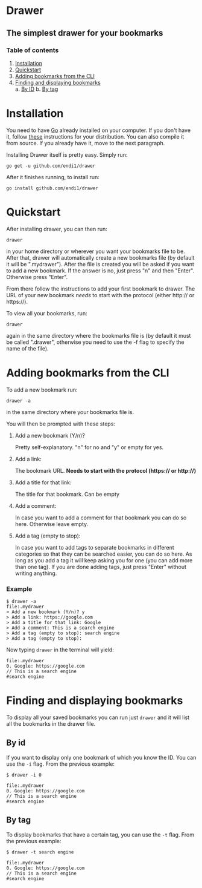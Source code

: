 # Drawer

## The simplest drawer for your bookmarks

### Table of contents
1. [Installation](#installation)
2. [Quickstart](#quickstart)
3. [Adding bookmarks from the CLI](#adding-bookmarks-from-the-cli)
4. [Finding and displaying bookmarks](#finding-and-displaying-bookmarks)  
   a. [By ID](#by-id)
   b. [By tag](#by-tag)


# Installation

You need to have [Go](https://golang.org/) already installed on your
computer. If you don't have it, follow
[these](https://golang.org/doc/install) instructions for your
distribution. You can also compile it from source. If you already have
it, move to the next paragraph.

Installing Drawer itself is pretty easy. Simply run: 

`go get -u github.com/endi1/drawer`

After it finishes running, to install run:

`go install github.com/endi1/drawer`


# Quickstart

After installing drawer, you can then run:

`drawer`

in your home directory or wherever you want your bookmarks file to be.
After that, drawer will automatically create a new bookmarks file (by
default it will be ".mydrawer"). After the file is created you will be
asked if you want to add a new bookmark. If the answer is no, just
press "n" and then "Enter". Otherwise press "Enter".

From there follow the instructions to add your first bookmark to
drawer. The URL of your new bookmark _needs_ to start with the
protocol (either http:// or https://).

To view all your bookmarks, run:

`drawer`

again in the same directory where the bookmarks file is (by default it
must be called ".drawer", otherwise you need to use the -f flag to
specify the name of the file).


# Adding bookmarks from the CLI

To add a new bookmark run:

`drawer -a`

in the same directory where your bookmarks file is. 

You will then be prompted with these steps:

1. Add a new bookmark (Y/n)?

   Pretty self-explanatory. "n" for no and "y" or empty for yes.
   
2. Add a link:

   The bookmark URL. **Needs to start with the protocol (https:// or http://)**
   
3. Add a title for that link:

   The title for that bookmark. Can be empty
   
4. Add a comment: 

   In case you want to add a comment for that bookmark
   you can do so here. Otherwise leave empty.
   
5. Add a tag (empty to stop): 

   In case you want to add tags to separate
   bookmarks in different categories so that they can be searched
   easier, you can do so here. As long as you add a tag it will keep
   asking you for one (you can add more than one tag). If you are done
   adding tags, just press "Enter" without writing anything.

### Example

```
$ drawer -a
file:.mydrawer
> Add a new bookmark (Y/n)? y
> Add a link: https://google.com
> Add a title for that link: Google
> Add a comment: This is a search engine
> Add a tag (empty to stop): search engine
> Add a tag (empty to stop):
```

Now typing `drawer` in the terminal will yield:

```
file:.mydrawer
0. Google: https://google.com
// This is a search engine
#search engine
```

# Finding and displaying bookmarks

To display all your saved bookmarks you can run just `drawer` and it
will list all the bookmarks in the drawer file.

## By id

If you want to display only one bookmark of which you know the ID. You
can use the `-i` flag. From the previous example:

```
$ drawer -i 0

file:.mydrawer
0. Google: https://google.com
// This is a search engine
#search engine
```

## By tag

To display bookmarks that have a certain tag, you can use the `-t`
flag. From the previous example:

```
$ drawer -t search engine

file:.mydrawer
0. Google: https://google.com
// This is a search engine
#search engine
```

